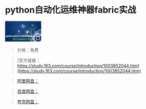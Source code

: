 # python自动化运维神器fabric实战

![img](../../../assets/study163/free/6632299218722385531.png)

> 价格：免费

> [官方链接：https://study.163.com/course/introduction/1003852044.htm](https://study.163.com/course/introduction/1003852044.htm)

> [阿里网盘：]()

> [百度网盘：]()

> [夸克网盘：]()
